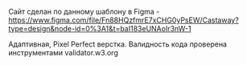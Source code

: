 Сайт сделан по данному шаблону в Figma - https://www.figma.com/file/Fn88HQzfmrE7xCHG0yPsEW/Castaway?type=design&node-id=0%3A1&t=baI183eUNAoIr3nW-1

Адаптивная, Pixel Perfect верстка.
Валидность кода проверена инструментами validator.w3.org
